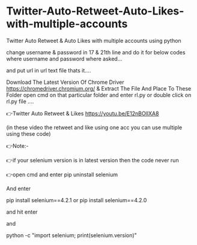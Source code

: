 # Twitter-Auto-Retweet-Auto-Likes-with-multiple-accounts
Twitter Auto Retweet &amp; Auto Likes with multiple accounts using python

change username & password in 17 & 21th line and do it for below codes where username and password where asked...

and put url in url text file thats it....

Download The Latest Version Of Chrome Driver https://chromedriver.chromium.org/ & Extract The File And Place To These Folder open cmd on that particular folder and  enter rl.py or double click on rl.py file ....


👉Twitter Auto Retweet & Likes https://youtu.be/E12nBOlIXA8

(in these video the retweet and like using one acc you can use multiple using these code)

👉Note:-

👉if your selenium version is in latest version then the code never run

👉open cmd and enter pip uninstall selenium

And enter

pip install selenium==4.2.1 or pip install selenium==4.2.0

and hit enter

and

python -c "import selenium; print(selenium.version)"
